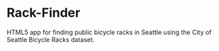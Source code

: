 # Rack-Finder
HTML5 app for finding public bicycle racks in Seattle using the City of Seattle Bicycle Racks dataset.
